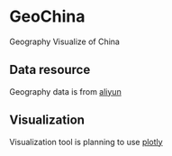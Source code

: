 # GeoChina

Geography Visualize of China

## Data resource

Geography data is from [aliyun](http://datav.aliyun.com/tools/atlas/#&lat=30.316551722910077&lng=106.68898666525287&zoom=3.5)

## Visualization

Visualization tool is planning to use [plotly](https://plotly.com/python/maps/)
